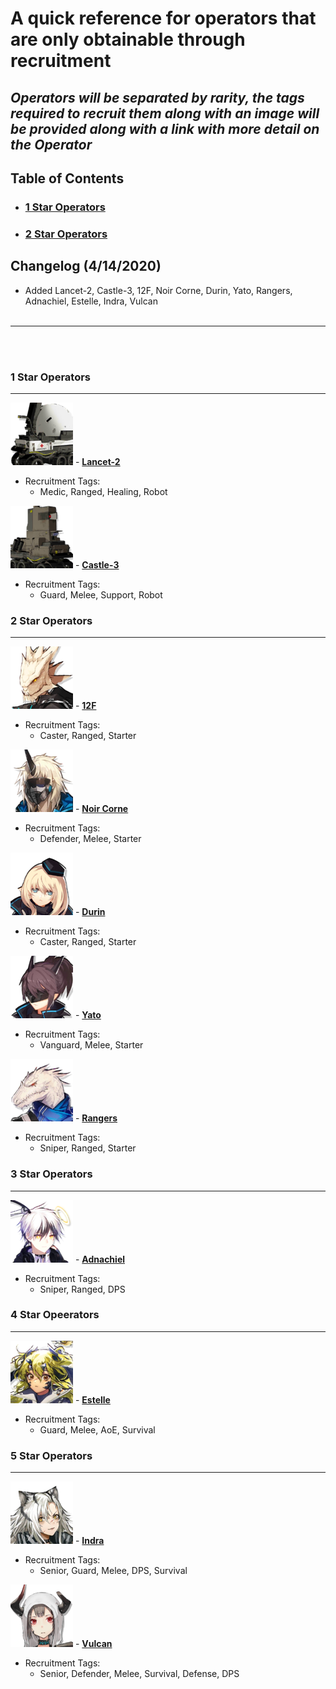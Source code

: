 # A quick reference for operators that are only obtainable through recruitment 

## _Operators will be separated by rarity, the tags required to recruit them along with an image will be provided along with a link with more detail on the Operator_

## Table of Contents
- ### [1 Star Operators](#s1--1)
- ### [2 Star Operators](#s2--1)

## Changelog (4/14/2020)

- Added Lancet-2, Castle-3, 12F, Noir Corne, Durin, Yato, Rangers, Adnachiel, Estelle, Indra, Vulcan
<br/><br/>
---
<br/><br/>

### 1 Star Operators
---
![](Images/Lancet-2_icon.png "Lancet-2") - **[Lancet-2](https://mrfz.fandom.com/wiki/Lancet-2)**
* Recruitment Tags:
  * Medic, Ranged, Healing, Robot

![](Images/Castle-3_icon.png "Castle-3") - **[Castle-3](https://mrfz.fandom.com/wiki/Castle-3)**
* Recruitment Tags:
  * Guard, Melee, Support, Robot
### 2 Star Operators
---
![](Images/12F_icon.png "12F") - **[12F](https://mrfz.fandom.com/wiki/12F)**
* Recruitment Tags:
  * Caster, Ranged, Starter
  
![](Images/Noir_Corne_icon.png "Noir Corne") - **[Noir Corne](https://mrfz.fandom.com/wiki/Noir_Corne)**
* Recruitment Tags:
  * Defender, Melee, Starter
  
![](Images/Durin_icon.png "Durin") - **[Durin](https://mrfz.fandom.com/wiki/Durin)**
* Recruitment Tags:
  * Caster, Ranged, Starter

![](Images/Yato_icon.png "Yato") - **[Yato](https://mrfz.fandom.com/wiki/Yato)**
* Recruitment Tags:
  * Vanguard, Melee, Starter
  
![](Images/Rangers_icon.png "Rangers") - **[Rangers](https://mrfz.fandom.com/wiki/Rangers)**
* Recruitment Tags:
  * Sniper, Ranged, Starter
  
### 3 Star Operators
---
![](Images/Adnachiel_icon.png "Adnachiel") - **[Adnachiel](https://mrfz.fandom.com/wiki/Adnachiel)**
* Recruitment Tags:
  * Sniper, Ranged, DPS
  
### 4 Star Opeerators
---
![](Images/Estelle_icon.png "Estelle") - **[Estelle](https://mrfz.fandom.com/wiki/Estelle)**
* Recruitment Tags:
  * Guard, Melee, AoE, Survival
  
### 5 Star Operators
---
![](Images/Indra_icon.png "Indra") - **[Indra](https://mrfz.fandom.com/wiki/Indra)**
* Recruitment Tags:
  * Senior, Guard, Melee, DPS, Survival
  
![](Images/Vulcan_icon.png "Vulcan") - **[Vulcan](https://mrfz.fandom.com/wiki/Vulcan)**
* Recruitment Tags:
  * Senior, Defender, Melee, Survival, Defense, DPS

